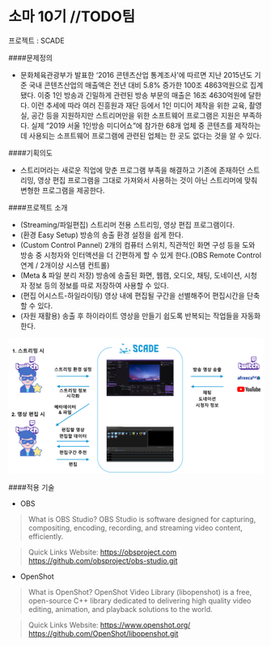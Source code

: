# 소마 10기 //TODO팀
프로젝트  : SCADE

####문제정의
 - 문화체육관광부가 발표한 ‘2016 콘텐츠산업 통계조사’에 따르면 지난 2015년도 기준 국내 콘텐츠산업의 매출액은 전년 대비 5.8% 증가한 100조 4863억원으로 집계됐다. 이중 1인 방송과 긴밀하게 관련된 방송 부문의 매출은 16조 4630억원에 달한다.
  이런 추세에 따라 여러 진흥원과 재단 등에서 1인 미디어 제작을 위한 교육, 촬영실, 공간 등을 지원하지만 스트리머만을 위한 소프트웨어 프로그램은 지원은 부족하다.
   실제 “2019 서울 1인방송 미디어쇼”에 참가한 68개 업체 중 콘텐츠를 제작하는데 사용되는 소프트웨어 프로그램에 관련된 업체는 한 곳도 없다는 것을 알 수 있다.


####기획의도
 - 스트리머라는 새로운 직업에 맞춘 프로그램 부족을 해결하고 기존에 존재하던 스트리밍, 영상 편집 프로그램을 그대로 가져와서 사용하는 것이 아닌 스트리머에 맞춰 변형한 프로그램을 제공한다.

####프로젝트 소개
 - (Streaming/파일편집) 스트리머 전용 스트리밍, 영상 편집 프로그램이다.
 - (환경 Easy Setup) 방송의 송출 환경 설정을 쉽게 한다.
 - (Custom Control Pannel) 2개의 컴퓨터 스위치, 직관적인 화면 구성 등을 도와 방송 중 시청자와 인터액션을 더 간편하게 할 수 있게 한다.(OBS Remote Control 연계 / 2개이상 시스템 컨트롤)
 - (Meta & 파일 분리 저장) 방송에 송출된 화면, 웹캠, 오디오, 채팅, 도네이션, 시청자 정보 등의 정보를 따로 저장하여 사용할 수 있다.
 - (편집 어시스트-하일라이팅) 영상 내에 편집될 구간을 선별해주어 편집시간을 단축할 수 있다.
 - (자원 재활용) 송출 후 하이라이트 영상을 만들기 쉽도록 반복되는 작업들을 자동화한다.

![구조도](/assets/구조도.png)

####적용 기술
- OBS
>What is OBS Studio?
OBS Studio is software designed for capturing, compositing, encoding, recording, and streaming video content, efficiently.

>Quick Links
Website: https://obsproject.com
https://github.com/obsproject/obs-studio.git

 - OpenShot
 >What is OpenShot?
 OpenShot Video Library (libopenshot) is a free, open-source C++ library dedicated to delivering high quality video editing, animation, and playback solutions to the world.

 >Quick Links
 Website: https://www.openshot.org/
 https://github.com/OpenShot/libopenshot.git
